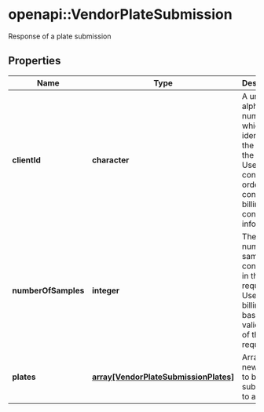 # openapi::VendorPlateSubmission

Response of a plate submission
## Properties
Name | Type | Description | Notes
------------ | ------------- | ------------- | -------------
**clientId** | **character** | A unique, alpha-numeric ID which identifies the client to the vendor. Used to connect the order to the contract, billing, and contact info. | 
**numberOfSamples** | **integer** | The total number of samples contained in this request. Used for billing and basic validation of the request. | 
**plates** | [**array[VendorPlateSubmissionPlates]**](VendorPlateSubmission_plates.md) | Array of new plates to be submitted to a vendor | 


